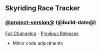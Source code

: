 ## Skyriding Race Tracker
### [@project-version@](https://github.com/diomsg-code/SkyridingRaceTracker/tree/@project-version@) (@build-date@)
[Full Changelog](https://github.com/diomsg-code/SkyridingRaceTracker/compare/@old-project-version@...@project-version@) - [Previous Releases](https://github.com/diomsg-code/SkyridingRaceTracker/releases)

- Minor code adjustments
